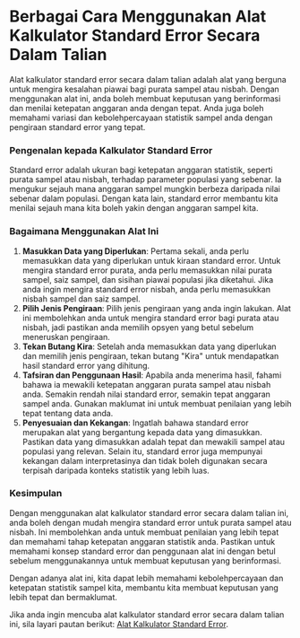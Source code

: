 Berbagai Cara Menggunakan Alat Kalkulator Standard Error Secara Dalam Talian
============================================================================

Alat kalkulator standard error secara dalam talian adalah alat yang berguna untuk mengira kesalahan piawai bagi purata sampel atau nisbah. Dengan menggunakan alat ini, anda boleh membuat keputusan yang berinformasi dan menilai ketepatan anggaran anda dengan tepat. Anda juga boleh memahami variasi dan kebolehpercayaan statistik sampel anda dengan pengiraan standard error yang tepat.

### Pengenalan kepada Kalkulator Standard Error

Standard error adalah ukuran bagi ketepatan anggaran statistik, seperti purata sampel atau nisbah, terhadap parameter populasi yang sebenar. Ia mengukur sejauh mana anggaran sampel mungkin berbeza daripada nilai sebenar dalam populasi. Dengan kata lain, standard error membantu kita menilai sejauh mana kita boleh yakin dengan anggaran sampel kita.

### Bagaimana Menggunakan Alat Ini

1. **Masukkan Data yang Diperlukan**: Pertama sekali, anda perlu memasukkan data yang diperlukan untuk kiraan standard error. Untuk mengira standard error purata, anda perlu memasukkan nilai purata sampel, saiz sampel, dan sisihan piawai populasi jika diketahui. Jika anda ingin mengira standard error nisbah, anda perlu memasukkan nisbah sampel dan saiz sampel.
2. **Pilih Jenis Pengiraan**: Pilih jenis pengiraan yang anda ingin lakukan. Alat ini membolehkan anda untuk mengira standard error bagi purata atau nisbah, jadi pastikan anda memilih opsyen yang betul sebelum meneruskan pengiraan.
3. **Tekan Butang Kira**: Setelah anda memasukkan data yang diperlukan dan memilih jenis pengiraan, tekan butang "Kira" untuk mendapatkan hasil standard error yang dihitung.
4. **Tafsiran dan Penggunaan Hasil**: Apabila anda menerima hasil, fahami bahawa ia mewakili ketepatan anggaran purata sampel atau nisbah anda. Semakin rendah nilai standard error, semakin tepat anggaran sampel anda. Gunakan maklumat ini untuk membuat penilaian yang lebih tepat tentang data anda.
5. **Penyesuaian dan Kekangan**: Ingatlah bahawa standard error merupakan alat yang bergantung kepada data yang dimasukkan. Pastikan data yang dimasukkan adalah tepat dan mewakili sampel atau populasi yang relevan. Selain itu, standard error juga mempunyai kekangan dalam interpretasinya dan tidak boleh digunakan secara terpisah daripada konteks statistik yang lebih luas.

### Kesimpulan

Dengan menggunakan alat kalkulator standard error secara dalam talian ini, anda boleh dengan mudah mengira standard error untuk purata sampel atau nisbah. Ini membolehkan anda untuk membuat penilaian yang lebih tepat dan memahami tahap ketepatan anggaran statistik anda. Pastikan untuk memahami konsep standard error dan penggunaan alat ini dengan betul sebelum menggunakannya untuk membuat keputusan yang berinformasi.

Dengan adanya alat ini, kita dapat lebih memahami kebolehpercayaan dan ketepatan statistik sampel kita, membantu kita membuat keputusan yang lebih tepat dan bermaklumat.

Jika anda ingin mencuba alat kalkulator standard error secara dalam talian ini, sila layari pautan berikut: [Alat Kalkulator Standard Error](https://www.onlinecalculatorsfree.com/ms/math/standard-error-calculator.html).